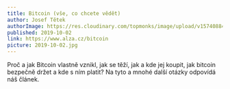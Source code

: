 ```yaml
---
title: Bitcoin (vše, co chcete vědět)
author: Josef Tětek
authorImage: https://res.cloudinary.com/topmonks/image/upload/v1574088474/avatar/josef-tetek.jpg
published: 2019-10-02
link: https://www.alza.cz/bitcoin
picture: 2019-10-02.jpg
---
```


Proč a jak Bitcoin vlastně vznikl, jak se těží, jak a kde jej koupit, jak bitcoin bezpečně držet a kde s ním platit? Na tyto a mnohé další otázky odpovídá náš článek.
